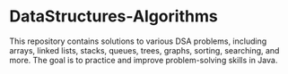 # DataStructures-Algorithms
This repository contains solutions to various DSA problems, including arrays, linked lists, stacks, queues, trees, graphs, sorting, searching, and more. The goal is to practice and improve problem-solving skills in Java.
